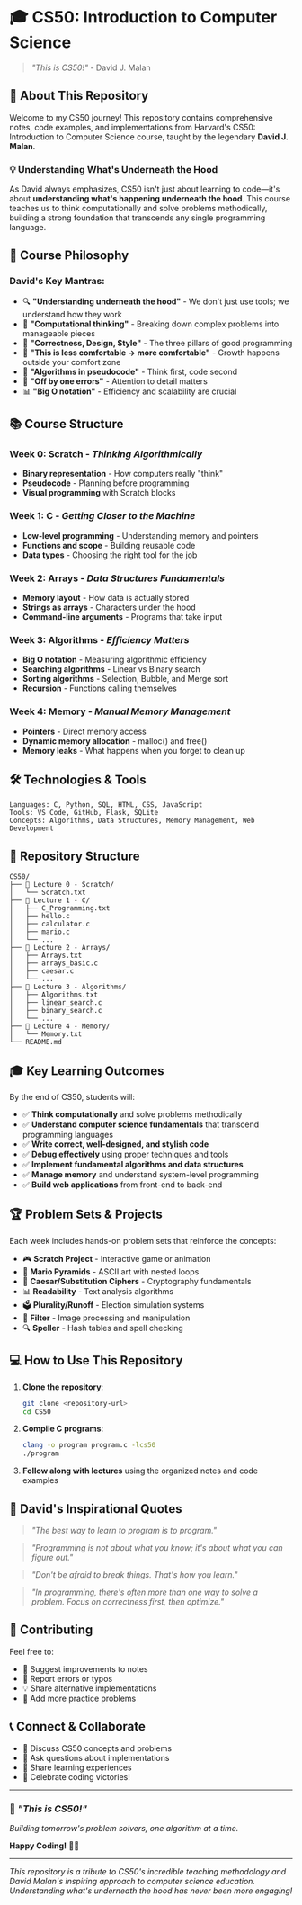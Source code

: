# 🎓 CS50: Introduction to Computer Science

> *"This is CS50!"* - David J. Malan

## 🚀 About This Repository

Welcome to my CS50 journey! This repository contains comprehensive notes, code examples, and implementations from Harvard's CS50: Introduction to Computer Science course, taught by the legendary **David J. Malan**.

### 💡 Understanding What's Underneath the Hood

As David always emphasizes, CS50 isn't just about learning to code—it's about **understanding what's happening underneath the hood**. This course teaches us to think computationally and solve problems methodically, building a strong foundation that transcends any single programming language.

## 🎯 Course Philosophy

### David's Key Mantras:
- 🔍 **"Understanding underneath the hood"** - We don't just use tools; we understand how they work
- 🧠 **"Computational thinking"** - Breaking down complex problems into manageable pieces
- 🎨 **"Correctness, Design, Style"** - The three pillars of good programming
- 🌟 **"This is less comfortable → more comfortable"** - Growth happens outside your comfort zone
- 🎪 **"Algorithms in pseudocode"** - Think first, code second
- 🔢 **"Off by one errors"** - Attention to detail matters
- 📊 **"Big O notation"** - Efficiency and scalability are crucial

## 📚 Course Structure

### Week 0: Scratch - *Thinking Algorithmically*
- **Binary representation** - How computers really "think"
- **Pseudocode** - Planning before programming
- **Visual programming** with Scratch blocks

### Week 1: C - *Getting Closer to the Machine*
- **Low-level programming** - Understanding memory and pointers
- **Functions and scope** - Building reusable code
- **Data types** - Choosing the right tool for the job

### Week 2: Arrays - *Data Structures Fundamentals*
- **Memory layout** - How data is actually stored
- **Strings as arrays** - Characters under the hood
- **Command-line arguments** - Programs that take input

### Week 3: Algorithms - *Efficiency Matters*
- **Big O notation** - Measuring algorithmic efficiency
- **Searching algorithms** - Linear vs Binary search
- **Sorting algorithms** - Selection, Bubble, and Merge sort
- **Recursion** - Functions calling themselves

### Week 4: Memory - *Manual Memory Management*
- **Pointers** - Direct memory access
- **Dynamic memory allocation** - malloc() and free()
- **Memory leaks** - What happens when you forget to clean up

## 🛠️ Technologies & Tools

```
Languages: C, Python, SQL, HTML, CSS, JavaScript
Tools: VS Code, GitHub, Flask, SQLite
Concepts: Algorithms, Data Structures, Memory Management, Web Development
```

## 📁 Repository Structure

```
CS50/
├── 📂 Lecture 0 - Scratch/
│   └── Scratch.txt
├── 📂 Lecture 1 - C/
│   ├── C_Programming.txt
│   ├── hello.c
│   ├── calculator.c
│   ├── mario.c
│   └── ...
├── 📂 Lecture 2 - Arrays/
│   ├── Arrays.txt
│   ├── arrays_basic.c
│   ├── caesar.c
│   └── ...
├── 📂 Lecture 3 - Algorithms/
│   ├── Algorithms.txt
│   ├── linear_search.c
│   ├── binary_search.c
│   └── ...
├── 📂 Lecture 4 - Memory/
│   └── Memory.txt
└── README.md
```

## 🎓 Key Learning Outcomes

By the end of CS50, students will:

- ✅ **Think computationally** and solve problems methodically
- ✅ **Understand computer science fundamentals** that transcend programming languages
- ✅ **Write correct, well-designed, and stylish code**
- ✅ **Debug effectively** using proper techniques and tools
- ✅ **Implement fundamental algorithms and data structures**
- ✅ **Manage memory** and understand system-level programming
- ✅ **Build web applications** from front-end to back-end

## 🏆 Problem Sets & Projects

Each week includes hands-on problem sets that reinforce the concepts:

- 🎮 **Scratch Project** - Interactive game or animation
- 🔢 **Mario Pyramids** - ASCII art with nested loops  
- 🔐 **Caesar/Substitution Ciphers** - Cryptography fundamentals
- 📊 **Readability** - Text analysis algorithms
- 🗳️ **Plurality/Runoff** - Election simulation systems
- 💾 **Filter** - Image processing and manipulation
- 🔍 **Speller** - Hash tables and spell checking

## 💻 How to Use This Repository

1. **Clone the repository**:
   ```bash
   git clone <repository-url>
   cd CS50
   ```

2. **Compile C programs**:
   ```bash
   clang -o program program.c -lcs50
   ./program
   ```

3. **Follow along with lectures** using the organized notes and code examples

## 🌟 David's Inspirational Quotes

> *"The best way to learn to program is to program."*

> *"Programming is not about what you know; it's about what you can figure out."*

> *"Don't be afraid to break things. That's how you learn."*

> *"In programming, there's often more than one way to solve a problem. Focus on correctness first, then optimize."*

## 🤝 Contributing

Feel free to:
- 📝 Suggest improvements to notes
- 🐛 Report errors or typos
- 💡 Share alternative implementations
- 🎯 Add more practice problems

## 📞 Connect & Collaborate

- 💬 Discuss CS50 concepts and problems
- 🤔 Ask questions about implementations
- 🎯 Share learning experiences
- 🌟 Celebrate coding victories!

---

### 🎪 *"This is CS50!"*

*Building tomorrow's problem solvers, one algorithm at a time.*

**Happy Coding!** 🚀✨

---

*This repository is a tribute to CS50's incredible teaching methodology and David Malan's inspiring approach to computer science education. Understanding what's underneath the hood has never been more engaging!*
